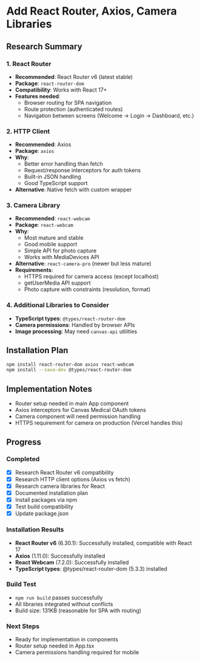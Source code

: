 # Add React Router, Axios, Camera Libraries

## Research Summary

### 1. React Router
- **Recommended**: React Router v6 (latest stable)
- **Package**: `react-router-dom`
- **Compatibility**: Works with React 17+
- **Features needed**: 
  - Browser routing for SPA navigation
  - Route protection (authenticated routes)
  - Navigation between screens (Welcome → Login → Dashboard, etc.)

### 2. HTTP Client
- **Recommended**: Axios
- **Package**: `axios` 
- **Why**: 
  - Better error handling than fetch
  - Request/response interceptors for auth tokens
  - Built-in JSON handling
  - Good TypeScript support
- **Alternative**: Native fetch with custom wrapper

### 3. Camera Library
- **Recommended**: `react-webcam`
- **Package**: `react-webcam`
- **Why**:
  - Most mature and stable
  - Good mobile support
  - Simple API for photo capture
  - Works with MediaDevices API
- **Alternative**: `react-camera-pro` (newer but less mature)
- **Requirements**:
  - HTTPS required for camera access (except localhost)
  - getUserMedia API support
  - Photo capture with constraints (resolution, format)

### 4. Additional Libraries to Consider
- **TypeScript types**: `@types/react-router-dom`
- **Camera permissions**: Handled by browser APIs
- **Image processing**: May need `canvas-api` utilities

## Installation Plan

```bash
npm install react-router-dom axios react-webcam
npm install --save-dev @types/react-router-dom
```

## Implementation Notes
- Router setup needed in main App component
- Axios interceptors for Canvas Medical OAuth tokens
- Camera component will need permission handling
- HTTPS requirement for camera on production (Vercel handles this)

## Progress

### Completed
- [x] Research React Router v6 compatibility
- [x] Research HTTP client options (Axios vs fetch)  
- [x] Research camera libraries for React
- [x] Documented installation plan
- [x] Install packages via npm
- [x] Test build compatibility
- [x] Update package.json

### Installation Results
- **React Router v6** (6.30.1): Successfully installed, compatible with React 17
- **Axios** (1.11.0): Successfully installed
- **React Webcam** (7.2.0): Successfully installed
- **TypeScript types**: @types/react-router-dom (5.3.3) installed

### Build Test
- `npm run build` passes successfully
- All libraries integrated without conflicts
- Build size: 131KB (reasonable for SPA with routing)

### Next Steps
- Ready for implementation in components
- Router setup needed in App.tsx
- Camera permissions handling required for mobile
